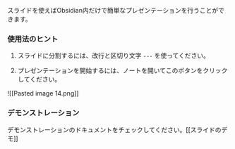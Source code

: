 スライドを使えばObsidian内だけで簡単なプレゼンテーションを行うことができます。

### 使用法のヒント

1. スライドに分割するには、改行と区切り文字 `---` を使ってください。

2. プレゼンテーションを開始するには、ノートを開いてこのボタンをクリックしてください。

![[Pasted image 14.png]]

### デモンストレーション

デモンストレーションのドキュメントをチェックしてください。[[スライドのデモ]]